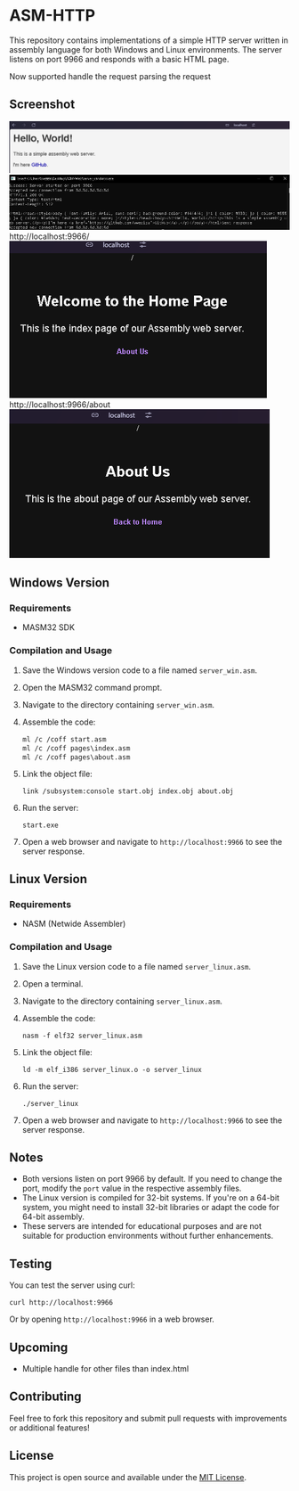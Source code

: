 # ASM-HTTP

This repository contains implementations of a simple HTTP server written in assembly language for both Windows and Linux environments. The server listens on port 9966 and responds with a basic HTML page.

Now supported handle the request parsing the request

## Screenshot

![Browser Screenshot](images/browser.png)
![Console Screenshot](images/console.png)
http://localhost:9966/
![Browser Screenshot](images/about.png)
http://localhost:9966/about
![Console Screenshot](images/home.png)
## Windows Version

### Requirements
- MASM32 SDK

### Compilation and Usage

1. Save the Windows version code to a file named `server_win.asm`.

2. Open the MASM32 command prompt.

3. Navigate to the directory containing `server_win.asm`.

4. Assemble the code:
   ```
   ml /c /coff start.asm
   ml /c /coff pages\index.asm
   ml /c /coff pages\about.asm
   ```

5. Link the object file:
   ```
   link /subsystem:console start.obj index.obj about.obj
   ```

6. Run the server:
   ```
   start.exe
   ```

7. Open a web browser and navigate to `http://localhost:9966` to see the server response.

## Linux Version

### Requirements
- NASM (Netwide Assembler)

### Compilation and Usage

1. Save the Linux version code to a file named `server_linux.asm`.

2. Open a terminal.

3. Navigate to the directory containing `server_linux.asm`.

4. Assemble the code:
   ```
   nasm -f elf32 server_linux.asm
   ```

5. Link the object file:
   ```
   ld -m elf_i386 server_linux.o -o server_linux
   ```

6. Run the server:
   ```
   ./server_linux
   ```

7. Open a web browser and navigate to `http://localhost:9966` to see the server response.

## Notes

- Both versions listen on port 9966 by default. If you need to change the port, modify the `port` value in the respective assembly files.
- The Linux version is compiled for 32-bit systems. If you're on a 64-bit system, you might need to install 32-bit libraries or adapt the code for 64-bit assembly.
- These servers are intended for educational purposes and are not suitable for production environments without further enhancements.

## Testing

You can test the server using curl:

```
curl http://localhost:9966
```

Or by opening `http://localhost:9966` in a web browser.

## Upcoming

- Multiple handle for other files than index.html



## Contributing

Feel free to fork this repository and submit pull requests with improvements or additional features!

## License

This project is open source and available under the [MIT License](LICENSE).
